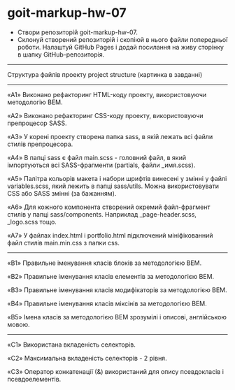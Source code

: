# goit-markup-hw-07

- Створи репозиторій goit-markup-hw-07.
- Склонуй створений репозиторій і скопіюй в нього файли попередньої роботи.
  Налаштуй GitHub Pages і додай посилання на живу сторінку в шапку GitHub-репозиторія.

---

Структура файлів проекту
project structure
(картинка в завданні)

---

«A1» Виконано рефакторинг HTML-коду проекту, використовуючи методологію BEM.

«A2» Виконано рефакторинг CSS-коду проекту, використовуючи препроцесор SASS.

«A3» У корені проекту створена папка sass, в якій лежать всі файли стилів препроцесора.

«A4» В папці sass є файл main.scss - головний файл, в який імпортуються всі SASS-фрагменти (partials, файли \_имя.scss).

«A5» Палітра кольорів макета і набори шрифтів винесені у змінні у файлі variables.scss, який лежить в папці sass/utils. Можна використовувати CSS або SASS змінні (за бажанням).

«A6» Для кожного компонента створений окремий файл-фрагмент стилів у папці sass/components. Наприклад \_page-header.scss, \_logo.scss тощо.

«A7» У файлах index.html і portfolio.html підключений мініфікованний файл стилів main.min.css з папки css.

---

«B1» Правильне іменування класів блоків за методологією BEM.

«B2» Правильне іменування класів елементів за методологією BEM.

«B3» Правильне іменування класів модифікаторів за методологією BEM.

«B4» Правильне іменування класів міксінів за методологією BEM.

«B5» Імена класів за методологією BEM зрозумілі і описові, англійською мовою.

---

«C1» Використана вкладеність селекторів.

«C2» Максимальна вкладеність селекторів - 2 рівня.

«C3» Оператор конкатенації (&) використаний для опису псевдокласів і псевдоелементів.
